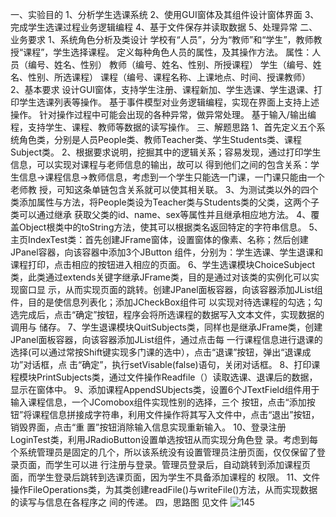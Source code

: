 一、实验目的 
1、分析学生选课系统 
2、使用GUI窗体及其组件设计窗体界面
3、完成学生选课过程业务逻辑编程 
4、基于文件保存并读取数据 
5、处理异常 
二、业务要求 
1、系统角色分析及类设计 学校有“人员”，分为“教师”和“学生”，教师教授“课程”，学生选择课程。 定义每种角色人员的属性，及其操作方法。 属性：人员（编号、姓名、性别） 教师（编号、姓名、性别、所授课程） 学生（编号、姓名、性别、所选课程） 课程（编号、课程名称、上课地点、时间、授课教师）
2、基本要求 设计GUI窗体，支持学生注册、课程新加、学生选课、学生退课、打印学生选课列表等操作。 基于事件模型对业务逻辑编程，实现在界面上支持上述操作。 针对操作过程中可能会出现的各种异常，做异常处理。 基于输入/输出编程，支持学生、课程、教师等数据的读写操作。
三、解题思路 
1、首先定义五个系统角色类，分别是人员People类、教师Teacher类、学生Students类、课程Subject类。 
2、根据要求说明，挖掘其中的逻辑关系；容易发现，通过打印学生信息，可以实现对课程与老师信息的输出，故可以 得到他们之间的包含关系：学生信息→课程信息→教师信息，考虑到一个学生只能选一门课，一门课只能由一个老师教 授，可知这条单链包含关系就可以使其相关联。
3、为测试类以外的四个类添加属性与方法，将People类设为Teacher类与Students类的父类，这两个子类可以通过继承 获取父类的id、name、sex等属性并且继承相应地方法。
4、覆盖Object根类中的toString方法，使其可以根据类名返回特定的字符串信息。
5、主页IndexTest类：首先创建JFrame窗体，设置窗体的像素、名称；然后创建JPanel容器，向该容器中添加3个JButton 组件，分别为：学生选课、学生退课和课程打印，点击相应的按钮进入相应的页面。 6、学生选课模块ChoiceSubject类，此类通过extends关键字继承JFrame类，目的是通过对该类的实例化可以实现窗口显 示，从而实现页面的跳转。创建JPanel面板容器，向该容器添加JList组件，目的是使信息列表化；添加JCheckBox组件可 以实现对待选课程的勾选；勾选完成后，点击“确定”按钮，程序会将所选课程的数据写入文本文件，实现数据的调用与 储存。
7、学生退课模块QuitSubjects类，同样也是继承JFrame类，创建JPanel面板容器，向该容器添加JList组件，通过点击每 一行课程信息进行退课的选择(可以通过常按Shift键实现多门课的选中），点击“退课”按钮，弹出“退课成功”对话框，点 击“确定”，执行setVisable(false)语句，关闭对话框。
8、打印课程模块PrintSubjects类，通过文件操作Readfile（）读取选课、退课后的数据，显示在窗体中。
9、添加课程AppendSUbjects类，设置6个JTextField组件用于输入课程信息，一个JComobox组件实现性别的选择，三个 按钮，点击“添加按钮”将课程信息拼接成字符串，利用文件操作将其写入文件中，点击“退出”按钮，销毁界面，点击“重 置”按钮消除输入信息实现重新输入。
10、登录注册LoginTest类，利用JRadioButton设置单选按钮从而实现分角色登 录。考虑到每个系统管理员是固定的几个，所以该系统没有设置管理员注册页面，仅仅保留了登录页面，而学生可以进 行注册与登录。管理员登录后，自动跳转到添加课程页面，而学生登录后跳转到选课页面，因为学生不具备添加课程的 权限。 
11、文件操作FileOperations类，为其类创建readFile()与writeFile()方法，从而实现数据的读写与信息在各程序之 间的传递。
四，思路图
见文件
![145](https://user-images.githubusercontent.com/114643475/195378120-6c0b2cec-a425-4b96-89d6-4ea8d79bba64.png)
